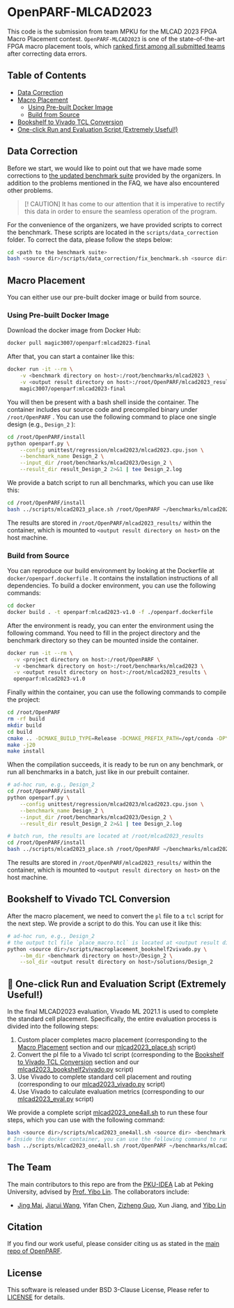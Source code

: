 # OpenPARF-MLCAD2023

This code is the submission from team MPKU for the MLCAD 2023 FPGA Macro Placement contest.
`OpenPARF-MLCAD2023` is one of the state-of-the-art FPGA macro placement tools, which [ranked first among all submitted teams](https://ieeexplore.ieee.org/document/10299868) after correcting data errors.

## Table of Contents

* [Data Correction](#data-correction)
* [Macro Placement](#macro-placement)
    - [Using Pre-built Docker Image](#using-pre-built-docker-image)
    - [Build from Source](#build-from-source)
* [Bookshelf to Vivado TCL Conversion](#bookshelf-to-vivado-tcl-conversion)
* [One-click Run and Evaluation Script (Extremely Useful!)](#-one-click-run-and-evaluation-script-extremely-useful)

## Data Correction

Before we start, we would like to point out that we have made some corrections to [the updated benchmark suite](https://www.kaggle.com/datasets/ismailbustany/updated-mlcad-2023-contest-benchmark) provided by the organizers. In addition to the problems mentioned in the FAQ, we have also encountered other problems.

> [! CAUTION]
> It has come to our attention that it is imperative to rectify this data in order to ensure the seamless operation of the program.

For the convenience of the organizers, we have provided scripts to correct the benchmark. These scripts are located in the `scripts/data_correction` folder. To correct the data, please follow the steps below:

```bash
cd <path to the benchmark suite>
bash <source dir>/scripts/data_correction/fix_benchmark.sh <source dir>
```

## Macro Placement

You can either use our pre-built docker image or build from source.

### Using Pre-built Docker Image

Download the docker image from Docker Hub:

```bash
docker pull magic3007/openparf:mlcad2023-final
```

After that, you can start a container like this:

```bash
docker run -it --rm \
    -v <benchmark directory on host>:/root/benchmarks/mlcad2023 \
    -v <output result directory on host>:/root/OpenPARF/mlcad2023_results \
    magic3007/openparf:mlcad2023-final
```

You will then be present with a bash shell inside the container.
The container includes our source code and precompiled binary under `/root/OpenPARF` .
You can use the following command to place one single design (e.g., `Design_2` ):

```bash
cd /root/OpenPARF/install
python openparf.py \
    --config unittest/regression/mlcad2023/mlcad2023.cpu.json \
    --benchmark_name Design_2 \
    --input_dir /root/benchmarks/mlcad2023/Design_2 \
    --result_dir result_Design_2 2>&1 | tee Design_2.log
```

We provide a batch script to run all benchmarks, which you can use like this:

```bash
cd /root/OpenPARF/install
bash ../scripts/mlcad2023_place.sh /root/OpenPARF ~/benchmarks/mlcad2023 unittest/regression/mlcad2023/mlcad2023.cpu.json /root/OpenPARF/mlcad2023_results
```

The results are stored in `/root/OpenPARF/mlcad2023_results/` within the container, which is mounted to `<output result directory on host>` on the host machine.

### Build from Source

You can reproduce our build environment by looking at the Dockerfile at `docker/openparf.dockerfile` .
It contains the installation instructions of all dependencies.
To build a docker environment, you can use the following commands:

```bash
cd docker
docker build . -t openparf:mlcad2023-v1.0 -f ./openparf.dockerfile
```

After the environment is ready, you can enter the environment using the following command.
You need to fill in the project directory and the benchmark directory so they can be mounted inside the container.

```bash
docker run -it --rm \
  -v <project directory on host>:/root/OpenPARF \
  -v <benchmark directory on host>:/root/benchmarks/mlcad2023 \
  -v <output result directory on host>:/root/mlcad2023_results \
  openparf:mlcad2023-v1.0
```

Finally within the container, you can use the following commands to compile the project:

```bash
cd /root/OpenPARF
rm -rf build
mkdir build
cd build
cmake .. -DCMAKE_BUILD_TYPE=Release -DCMAKE_PREFIX_PATH=/opt/conda -DPYTHON_EXECUTABLE=$(which python) -DPython3_EXECUTABLE=$(which python) -DCMAKE_INSTALL_PREFIX=../install -DENABLE_ROUTER=OFF
make -j20
make install
```

When the compilation succeeds, it is ready to be run on any benchmark, or run all benchmarks in a batch, just like in our prebuilt container.

```bash
# ad-hoc run, e.g., Design_2
cd /root/OpenPARF/install
python openparf.py \
    --config unittest/regression/mlcad2023/mlcad2023.cpu.json \
    --benchmark_name Design_2 \
    --input_dir /root/benchmarks/mlcad2023/Design_2 \
    --result_dir result_Design_2 2>&1 | tee Design_2.log

# batch run, the results are located at /root/mlcad2023_results
cd /root/OpenPARF/install
bash ../scripts/mlcad2023_place.sh /root/OpenPARF ~/benchmarks/mlcad2023 unittest/regression/mlcad2023/mlcad2023.cpu.json /root/OpenPARF/mlcad2023_results
```

The results are stored in `/root/OpenPARF/mlcad2023_results/` within the container, which is mounted to `<output result directory on host>` on the host machine.

## Bookshelf to Vivado TCL Conversion

After the macro placement, we need to convert the `pl` file to a `tcl` script for the next step. We provide a script to do this. You can use it like this:

```bash
# ad-hoc run, e.g., Design_2
# the output tcl file `place_macro.tcl` is located at <output result directory on host>/solutions/Design_2/place_macro.tcl
python <source dir>/scripts/macroplacement_bookshelf2vivado.py \
    --bm_dir <benchmark directory on host>/Design_2 \
    --sol_dir <output result directory on host>/solutions/Design_2
```

## 🌟 One-click Run and Evaluation Script (Extremely Useful!)

In the final MLCAD2023 evaluation, Vivado ML 2021.1 is used to complete the standard cell placement. Specifically, the entire evaluation process is divided into the following steps:
1. Custom placer completes macro placement (corresponding to the [Macro Placement](#macro-placement) section and our [mlcad2023_place.sh](./scripts/mlcad2023_place.sh) script)
2. Convert the pl file to a Vivado tcl script (corresponding to the [Bookshelf to Vivado TCL Conversion](#bookshelf-to-vivado-tcl-conversion) section and our [mlcad2023_bookshelf2vivado.py](./scripts/mlcad2023_bookshelf2vivado.py) script)
3. Use Vivado to complete standard cell placement and routing (corresponding to our [mlcad2023_vivado.py](./scripts/mlcad2023_vivado.py) script)
4. Use Vivado to calculate evaluation metrics (corresponding to our [mlcad2023_eval.py](./scripts/mlcad2023_eval.py) script)

We provide a complete script [mlcad2023_one4all.sh](./scripts/mlcad2023_one4all.sh) to run these four steps, which you can use with the following command:

```bash
bash <source dir>/scripts/mlcad2023_one4all.sh <source dir> <benchmark dir> <config path> <home path>
# Inside the docker container, you can use the following command to run
bash ../scripts/mlcad2023_one4all.sh /root/OpenPARF ~/benchmarks/mlcad2023 unittest/regression/mlcad2023/mlcad2023.cpu.json /root/OpenPARF/mlcad2023_results
```

## The Team

The main contributors to this repo are from the [PKU-IDEA](https://github.com/PKU-IDEA) Lab at Peking University, advised by [Prof. Yibo Lin](https://yibolin.com). The collaborators include:
* [Jing Mai](https://magic3007.github.io), [Jiarui Wang](https://tomjerry213.github.io), Yifan Chen, [Zizheng Guo](https://guozz.cn), Xun Jiang, and [Yibo Lin](https://yibolin.com)

## Citation

If you find our work useful, please consider citing us as stated in the [main repo of OpenPARF](https://github.com/PKU-IDEA/OpenPARF).

## License

This software is released under BSD 3-Clause License, Please refer to [LICENSE](./LICENSE) for details.
